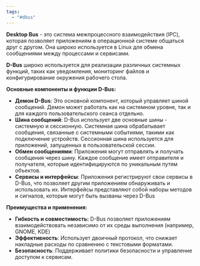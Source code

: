 ```yaml
---
tags:
  - "#dbus"
---
```


**Desktop Bus** - это система межпроцессного взаимодействия (IPC), которая позволяет приложениям в операционной системе общаться друг с другом. Она широко используется в Linux для обмена сообщениями между процессами и сервисами.

**D-Bus** широко используется для реализации различных системных функций, таких как уведомления, мониторинг файлов и конфигурирование окружения рабочего стола.

**Основные компоненты и функции D-Bus:**
- **Демон D-Bus**: Это основной компонент, который управляет шиной сообщений. Демон может работать как на системном уровне, так и для каждого пользовательского сеанса отдельно.
- **Шина сообщений**: D-Bus использует две основные шины - системную и сессионную. Системная шина обрабатывает сообщения, связанные с системными событиями, такими как подключение устройств. Сессионная шина используется для приложений, запущенных в пользовательской сессии.
- **Обмен сообщениями**: Приложения могут отправлять и получать сообщения через шину. Каждое сообщение имеет отправителя и получателя, которые идентифицируются по уникальным путям объектов.
- **Сервисы и интерфейсы**: Приложения регистрируют свои сервисы в D-Bus, что позволяет другим приложениям обнаруживать и использовать их. Интерфейсы представляют собой наборы методов и сигналов, которые могут быть вызваны через D-Bus

**Преимущества и применения:**
- **Гибкость и совместимость:** D-Bus позволяет приложениям взаимодействовать независимо от их среды выполнения (например, GNOME, KDE)
- **Эффективность**: Использует двоичный протокол, что снижает накладные расходы по сравнению с текстовыми форматами.
- **Безопасность**: Поддерживает политики безопасности и управление доступом к сервисам.


